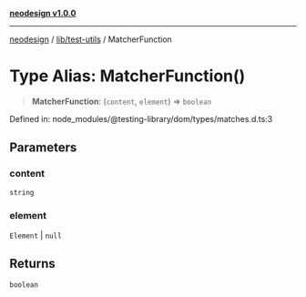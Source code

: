 [**neodesign v1.0.0**](../../../README.md)

***

[neodesign](../../../modules.md) / [lib/test-utils](../README.md) / MatcherFunction

# Type Alias: MatcherFunction()

> **MatcherFunction**: (`content`, `element`) => `boolean`

Defined in: node\_modules/@testing-library/dom/types/matches.d.ts:3

## Parameters

### content

`string`

### element

`Element` | `null`

## Returns

`boolean`
